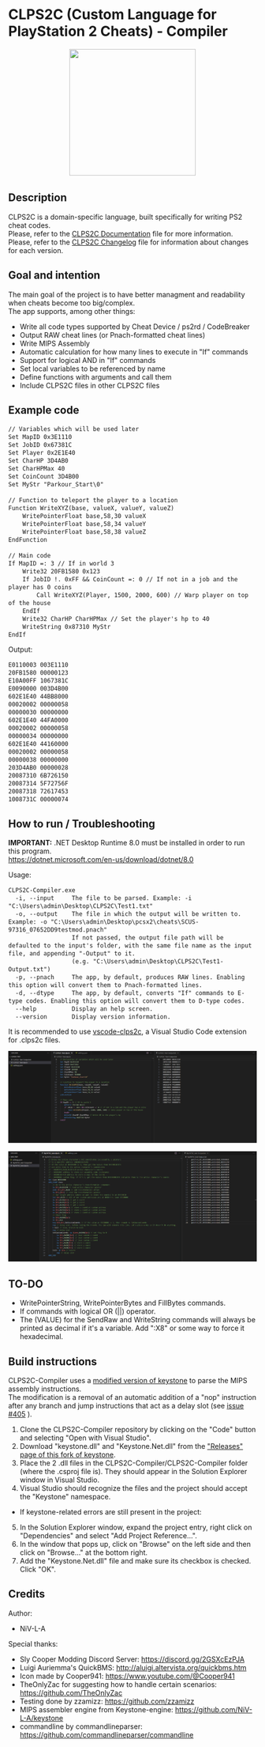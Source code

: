 # CLPS2C (Custom Language for PlayStation 2 Cheats) - Compiler
<p style="text-align: center">
  <img width="256" height="256" src="CLPS2C-Compiler/256x256.ico">
</p>

## Description
CLPS2C is a domain-specific language, built specifically for writing PS2 cheat codes. <br>
Please, refer to the [CLPS2C Documentation](/CLPS2C-Documentation.txt) file for more information. <br>
Please, refer to the [CLPS2C Changelog](/CLPS2C-Changelog.txt) file for information about changes for each version.

## Goal and intention
The main goal of the project is to have better managment and readability when cheats become too big/complex.<br>
The app supports, among other things:
- Write all code types supported by Cheat Device / ps2rd / CodeBreaker
- Output RAW cheat lines (or Pnach-formatted cheat lines)
- Write MIPS Assembly
- Automatic calculation for how many lines to execute in "If" commands
- Support for logical AND in "If" commands
- Set local variables to be referenced by name
- Define functions with arguments and call them
- Include CLPS2C files in other CLPS2C files

## Example code
```
// Variables which will be used later
Set MapID 0x3E1110
Set JobID 0x67381C
Set Player 0x2E1E40
Set CharHP 3D4AB0
Set CharHPMax 40
Set CoinCount 3D4B00
Set MyStr "Parkour_Start\0"

// Function to teleport the player to a location
Function WriteXYZ(base, valueX, valueY, valueZ)
    WritePointerFloat base,58,30 valueX
    WritePointerFloat base,58,34 valueY
    WritePointerFloat base,58,38 valueZ
EndFunction

// Main code
If MapID =: 3 // If in world 3
    Write32 20FB1580 0x123
    If JobID !. 0xFF && CoinCount =: 0 // If not in a job and the player has 0 coins
        Call WriteXYZ(Player, 1500, 2000, 600) // Warp player on top of the house
    EndIf
    Write32 CharHP CharHPMax // Set the player's hp to 40
    WriteString 0x87310 MyStr
EndIf
```
Output:
```
E0110003 003E1110
20FB1580 00000123
E10A00FF 1067381C
E0090000 003D4B00
602E1E40 44BB8000
00020002 00000058
00000030 00000000
602E1E40 44FA0000
00020002 00000058
00000034 00000000
602E1E40 44160000
00020002 00000058
00000038 00000000
203D4AB0 00000028
20087310 6B726150
20087314 5F72756F
20087318 72617453
1008731C 00000074
```

## How to run / Troubleshooting
**IMPORTANT:** .NET Desktop Runtime 8.0 must be installed in order to run this program.<br>
https://dotnet.microsoft.com/en-us/download/dotnet/8.0

Usage:
```
CLPS2C-Compiler.exe
  -i, --input     The file to be parsed. Example: -i "C:\Users\admin\Desktop\CLPS2C\Test1.txt"
  -o, --output    The file in which the output will be written to. Example: -o "C:\Users\admin\Desktop\pcsx2\cheats\SCUS-97316_07652DD9testmod.pnach"
                  If not passed, the output file path will be defaulted to the input's folder, with the same file name as the input file, and appending "-Output" to it.
                  (e.g. "C:\Users\admin\Desktop\CLPS2C\Test1-Output.txt")
  -p, --pnach     The app, by default, produces RAW lines. Enabling this option will convert them to Pnach-formatted lines.
  -d, --dtype     The app, by default, converts "If" commands to E-type codes. Enabling this option will convert them to D-type codes.
  --help          Display an help screen.
  --version       Display version information.
```

It is recommended to use [vscode-clps2c](https://github.com/NiV-L-A/vscode-clps2c), a Visual Studio Code extension for .clps2c files.
<p style="text-align: center">
  <img src="https://raw.githubusercontent.com/NiV-L-A/vscode-CLPS2C/master/Image1.png">
</p>
<p style="text-align: center">
  <img src="https://raw.githubusercontent.com/NiV-L-A/vscode-CLPS2C/master/Image2.png">
</p>

## TO-DO
- WritePointerString, WritePointerBytes and FillBytes commands.
- If commands with logical OR (||) operator.
- The (VALUE) for the SendRaw and WriteString commands will always be printed as decimal if it's a variable. Add ":X8" or some way to force it hexadecimal.

## Build instructions
CLPS2C-Compiler uses a [modified version of keystone](https://github.com/NiV-L-A/keystone) to parse the MIPS assembly instructions.<br>
The modification is a removal of an automatic addition of a "nop" instruction after any branch and jump instructions that act as a delay slot (see [issue #405](https://github.com/keystone-engine/keystone/issues/405) ).
1. Clone the CLPS2C-Compiler repository by clicking on the "Code" button and selecting "Open with Visual Studio".
2. Download "keystone.dll" and "Keystone.Net.dll" from the ["Releases" page of this fork of keystone](https://github.com/NiV-L-A/keystone/releases).
3. Place the 2 .dll files in the CLPS2C-Compiler/CLPS2C-Compiler folder (where the .csproj file is). They should appear in the Solution Explorer window in Visual Studio.
4. Visual Studio should recognize the files and the project should accept the "Keystone" namespace.
- If keystone-related errors are still present in the project:
5. In the Solution Explorer window, expand the project entry, right click on "Dependencies" and select "Add Project Reference...".
6. In the window that pops up, click on "Browse" on the left side and then click on "Browse..." at the bottom right.
7. Add the "Keystone.Net.dll" file and make sure its checkbox is checked. Click "OK".

## Credits
Author:
- NiV-L-A

Special thanks:
- Sly Cooper Modding Discord Server: https://discord.gg/2GSXcEzPJA
- Luigi Auriemma's QuickBMS: http://aluigi.altervista.org/quickbms.htm
- Icon made by Cooper941: https://www.youtube.com/@Cooper941
- TheOnlyZac for suggesting how to handle certain scenarios: https://github.com/TheOnlyZac
- Testing done by zzamizz: https://github.com/zzamizz
- MIPS assembler engine from Keystone-engine: https://github.com/NiV-L-A/keystone
- commandline by commandlineparser: https://github.com/commandlineparser/commandline